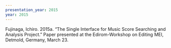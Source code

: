 ```yaml
---
presentation_year: 2015
year: 2015
---
```


Fujinaga, Ichiro. 2015a. “The Single Interface for Music Score Searching and Analysis Project.” Paper presented at the Edirom-Workshop on Editing MEI, Detmold, Germany, March 23.